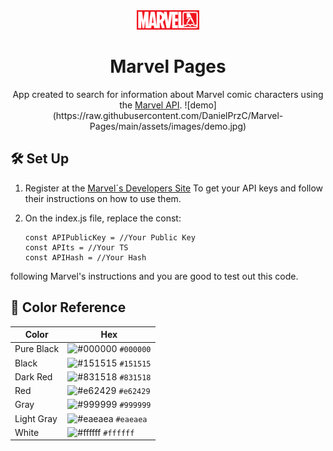 <div align="center">
  <img alt="Logo" src="https://raw.githubusercontent.com/DanielPrzC/Marvel-Pages/main/assets/logos/logo.png" width="100" />
</div>
<h1 align="center">
  Marvel Pages
</h1>
<p align="center">
  App created to search for information about Marvel comic characters using the <a href="https://developer.marvel.com">Marvel API</a>.
![demo](https://raw.githubusercontent.com/DanielPrzC/Marvel-Pages/main/assets/images/demo.jpg)

## 🛠 Set Up

1. Register at the <a href="https://developer.marvel.com" target="_blank">Marvel´s Developers Site</a> To get your API keys and follow their instructions on how to use them.

2. On the index.js file, replace the const:

   ```render-babel
   const APIPublicKey = //Your Public Key
   const APIts = //Your TS
   const APIHash = //Your Hash
   ```
following Marvel's instructions and you are good to test out this code.

## 🎨 Color Reference

| Color          | Hex                                                                |
| -------------- | ------------------------------------------------------------------ |
| Pure Black     | ![#000000](https://via.placeholder.com/10/000000?text=+) `#000000` |
| Black          | ![#151515](https://via.placeholder.com/10/151515?text=+) `#151515` |
| Dark Red       | ![#831518](https://via.placeholder.com/10/831518?text=+) `#831518` |
| Red            | ![#e62429](https://via.placeholder.com/10/e62429?text=+) `#e62429` |
| Gray           | ![#999999](https://via.placeholder.com/10/999999?text=+) `#999999` |
| Light Gray     | ![#eaeaea](https://via.placeholder.com/10/eaeaea?text=+) `#eaeaea` |
| White          | ![#ffffff](https://via.placeholder.com/10/ffffff?text=+) `#ffffff` |